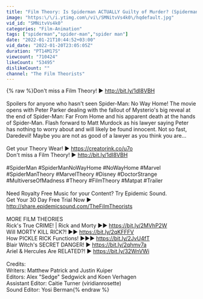 ```yaml
---
title: "Film Theory: Is Spiderman ACTUALLY Guilty of Murder? (Spiderman No Way Home)"
image: "https:\/\/i.ytimg.com\/vi\/SMNitvVs4k0\/hqdefault.jpg"
vid_id: "SMNitvVs4k0"
categories: "Film-Animation"
tags: ["spiderman","spider-man","spider man"]
date: "2022-01-21T10:44:52+03:00"
vid_date: "2022-01-20T23:05:05Z"
duration: "PT14M17S"
viewcount: "710424"
likeCount: "53495"
dislikeCount: ""
channel: "The Film Theorists"
---
```

{% raw %}Don't miss a Film Theory! ► <a rel="nofollow" target="blank" href="http://bit.ly/1dI8VBH">http://bit.ly/1dI8VBH</a><br /><br />Spoilers for anyone who hasn't seen Spider-Man: No Way Home! The movie opens with Peter Parker dealing with the fallout of Mysterio's big reveal at the end of Spider-Man: Far From Home and his apparent death at the hands of Spider-Man. Flash forward to Matt Murdock as his lawyer saying Peter has nothing to worry about and will likely be found innocent. Not so fast, Daredevil! Maybe you are not as good of a lawyer as you think you are...<br /><br />Get your Theory Wear! ► <a rel="nofollow" target="blank" href="https://creatorink.co/u7o">https://creatorink.co/u7o</a><br />Don't miss a Film Theory! ► <a rel="nofollow" target="blank" href="http://bit.ly/1dI8VBH">http://bit.ly/1dI8VBH</a>  <br /><br />#SpiderMan #SpiderManNoWayHome #NoWayHome #Marvel #SpiderManTheory #MarvelTheory #Disney #DoctorStrange #MultiverseOfMadness #Theory #FilmTheory #Matpat #Trailer<br /><br />Need Royalty Free Music for your Content? Try Epidemic Sound.<br />Get Your 30 Day Free Trial Now ► <a rel="nofollow" target="blank" href="http://share.epidemicsound.com/TheFilmTheorists">http://share.epidemicsound.com/TheFilmTheorists</a><br /><br />MORE FILM THEORIES<br />Rick's True CRIME! | Rick and Morty ►► <a rel="nofollow" target="blank" href="https://bit.ly/2MVhP2W">https://bit.ly/2MVhP2W</a><br />Will MORTY KILL RICK?! ►► <a rel="nofollow" target="blank" href="https://bit.ly/2qKFFFV">https://bit.ly/2qKFFFV</a><br />How PICKLE RICK Functions! ►►► <a rel="nofollow" target="blank" href="https://bit.ly/2JvU4fT">https://bit.ly/2JvU4fT</a><br />Blair Witch's SECRET DANGER!  ► <a rel="nofollow" target="blank" href="https://bit.ly/2qhmv7a">https://bit.ly/2qhmv7a</a><br />Ariel &amp; Hercules Are RELATED?! ► <a rel="nofollow" target="blank" href="https://bit.ly/32WnVWi">https://bit.ly/32WnVWi</a><br /><br />Credits:<br />Writers: Matthew Patrick and Justin Kuiper<br />Editors: Alex &quot;Sedge&quot; Sedgwick and Koen Verhagen<br />Assistant Editor: Caitie Turner (viridianrosette)  <br />Sound Editor: Yosi Berman{% endraw %}
